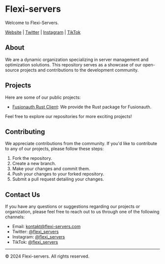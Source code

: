 # Flexi-servers

Welcome to Flexi-Servers.

[Website](https://flexi-servers.com) | [Twitter](https://twitter.com/FlexiServers) | [Instagram](https://instagram.com/flexi_servers) | [TikTok](https://tiktok.com/@flexiservers)

## About

We are a dynamic organization specializing in server management and optimization solutions. This repository serves as a showcase of our open-source projects and contributions to the development community.

## Projects

Here are some of our public projects:

- [Fusionauth Rust Client](https://github.com/flexi-servers/fusionauth-rust-client): We provide the Rust package for Fusionauth.

Feel free to explore our repositories for more exciting projects!

## Contributing

We appreciate contributions from the community. If you'd like to contribute to any of our projects, please follow these steps:

1. Fork the repository.
2. Create a new branch.
3. Make your changes and commit them.
4. Push your changes to your forked repository.
5. Submit a pull request detailing your changes.

## Contact Us

If you have any questions or suggestions regarding our projects or organization, please feel free to reach out to us through one of the following channels:

- Email: [kontakt@flexi-servers.com](mailto:kontakt@flexi-servers.com)
- Twitter: [@flexi_servers](https://twitter.com/flexi_servers)
- Instagram: [@flexi_servers](https://instagram.com/flexi_servers)
- TikTok: [@flexi_servers](https://tiktok.com/@flexi_servers)

---

&copy; 2024 Flexi-servers. All rights reserved.

